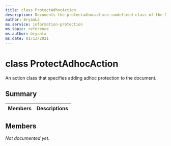 ```yaml
---
title: class ProtectAdhocAction 
description: Documents the protectadhocaction::undefined class of the Microsoft Information Protection (MIP) SDK.
author: BryanLa
ms.service: information-protection
ms.topic: reference
ms.author: bryanla
ms.date: 01/13/2021
---
```


# class ProtectAdhocAction 
An action class that specifies adding adhoc protection to the document.
  
## Summary
 Members                        | Descriptions                                
--------------------------------|---------------------------------------------
  
## Members
_Not documented yet._
